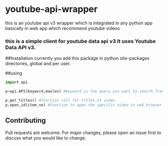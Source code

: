 # youtube-api-wrapper
this is an youtube api v3 wrapper which is integrated in any python app basically in web app which recommend youtube videos
### this is a simple client for youtube data api v3  It uses Youtube Data API v3.

##Installation
currently you add this package in python site-packages directories, global and per user.

##using
```python
import api

p=api.API(keyword,maxlen) #keyword is the query you want to search from youtube data api and maxlen is no. of response you want

p.get_titles() #function call for titles of video
p.open_id(item_no) #function to open the specific video in web browser 

```


## Contributing
Pull requests are welcome. For major changes, please open an issue first to discuss what you would like to change.
